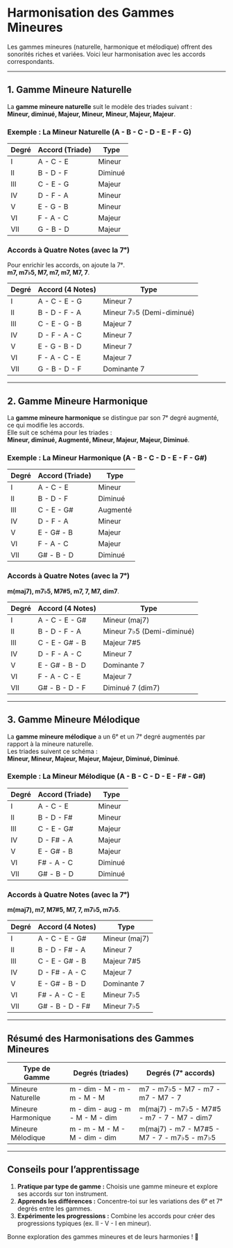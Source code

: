# Harmonisation des Gammes Mineures

Les gammes mineures (naturelle, harmonique et mélodique) offrent des sonorités riches et variées. Voici leur harmonisation avec les accords correspondants.

---

## 1. Gamme Mineure Naturelle

La **gamme mineure naturelle** suit le modèle des triades suivant :  
**Mineur, diminué, Majeur, Mineur, Mineur, Majeur, Majeur**.

### Exemple : La Mineur Naturelle (A - B - C - D - E - F - G)
| **Degré**       | **Accord (Triade)**    | **Type**       |
|------------------|------------------------|----------------|
| I               | A - C - E              | Mineur         |
| II              | B - D - F              | Diminué        |
| III             | C - E - G              | Majeur         |
| IV              | D - F - A              | Mineur         |
| V               | E - G - B              | Mineur         |
| VI              | F - A - C              | Majeur         |
| VII             | G - B - D              | Majeur         |

### Accords à Quatre Notes (avec la 7ᵉ)
Pour enrichir les accords, on ajoute la 7ᵉ.  
**m7, m7♭5, M7, m7, m7, M7, 7**.

| **Degré**       | **Accord (4 Notes)**   | **Type**               |
|------------------|------------------------|------------------------|
| I               | A - C - E - G          | Mineur 7              |
| II              | B - D - F - A          | Mineur 7♭5 (Demi-diminué) |
| III             | C - E - G - B          | Majeur 7              |
| IV              | D - F - A - C          | Mineur 7              |
| V               | E - G - B - D          | Mineur 7              |
| VI              | F - A - C - E          | Majeur 7              |
| VII             | G - B - D - F          | Dominante 7           |

---

## 2. Gamme Mineure Harmonique

La **gamme mineure harmonique** se distingue par son 7ᵉ degré augmenté, ce qui modifie les accords.  
Elle suit ce schéma pour les triades :  
**Mineur, diminué, Augmenté, Mineur, Majeur, Majeur, Diminué**.

### Exemple : La Mineur Harmonique (A - B - C - D - E - F - G#)
| **Degré**       | **Accord (Triade)**    | **Type**       |
|------------------|------------------------|----------------|
| I               | A - C - E              | Mineur         |
| II              | B - D - F              | Diminué        |
| III             | C - E - G#             | Augmenté       |
| IV              | D - F - A              | Mineur         |
| V               | E - G# - B             | Majeur         |
| VI              | F - A - C              | Majeur         |
| VII             | G# - B - D             | Diminué        |

### Accords à Quatre Notes (avec la 7ᵉ)
**m(maj7), m7♭5, M7#5, m7, 7, M7, dim7**.

| **Degré**       | **Accord (4 Notes)**   | **Type**               |
|------------------|------------------------|------------------------|
| I               | A - C - E - G#         | Mineur (maj7)         |
| II              | B - D - F - A          | Mineur 7♭5 (Demi-diminué) |
| III             | C - E - G# - B         | Majeur 7#5            |
| IV              | D - F - A - C          | Mineur 7              |
| V               | E - G# - B - D         | Dominante 7           |
| VI              | F - A - C - E          | Majeur 7              |
| VII             | G# - B - D - F         | Diminué 7 (dim7)      |

---

## 3. Gamme Mineure Mélodique

La **gamme mineure mélodique** a un 6ᵉ et un 7ᵉ degré augmentés par rapport à la mineure naturelle.  
Les triades suivent ce schéma :  
**Mineur, Mineur, Majeur, Majeur, Majeur, Diminué, Diminué**.

### Exemple : La Mineur Mélodique (A - B - C - D - E - F# - G#)
| **Degré**       | **Accord (Triade)**    | **Type**       |
|------------------|------------------------|----------------|
| I               | A - C - E              | Mineur         |
| II              | B - D - F#             | Mineur         |
| III             | C - E - G#             | Majeur         |
| IV              | D - F# - A             | Majeur         |
| V               | E - G# - B             | Majeur         |
| VI              | F# - A - C             | Diminué        |
| VII             | G# - B - D             | Diminué        |

### Accords à Quatre Notes (avec la 7ᵉ)
**m(maj7), m7, M7#5, M7, 7, m7♭5, m7♭5**.

| **Degré**       | **Accord (4 Notes)**   | **Type**               |
|------------------|------------------------|------------------------|
| I               | A - C - E - G#         | Mineur (maj7)         |
| II              | B - D - F# - A         | Mineur 7              |
| III             | C - E - G# - B         | Majeur 7#5            |
| IV              | D - F# - A - C         | Majeur 7              |
| V               | E - G# - B - D         | Dominante 7           |
| VI              | F# - A - C - E         | Mineur 7♭5            |
| VII             | G# - B - D - F#        | Mineur 7♭5            |

---

## Résumé des Harmonisations des Gammes Mineures

| **Type de Gamme**  | **Degrés** (triades)                                   | **Degrés** (7ᵉ accords)                      |
|---------------------|-------------------------------------------------------|---------------------------------------------|
| Mineure Naturelle   | m - dim - M - m - m - M - M                           | m7 - m7♭5 - M7 - m7 - m7 - M7 - 7          |
| Mineure Harmonique  | m - dim - aug - m - M - M - dim                       | m(maj7) - m7♭5 - M7#5 - m7 - 7 - M7 - dim7 |
| Mineure Mélodique   | m - m - M - M - M - dim - dim                         | m(maj7) - m7 - M7#5 - M7 - 7 - m7♭5 - m7♭5 |

---

## Conseils pour l’apprentissage

1. **Pratique par type de gamme :** Choisis une gamme mineure et explore ses accords sur ton instrument.  
2. **Apprends les différences :** Concentre-toi sur les variations des 6ᵉ et 7ᵉ degrés entre les gammes.  
3. **Expérimente les progressions :** Combine les accords pour créer des progressions typiques (ex. II - V - I en mineur).

Bonne exploration des gammes mineures et de leurs harmonies ! 🎵
